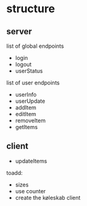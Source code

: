 structure
===

server
---

list of global endpoints

- login
- logout
- userStatus

list of user endpoints

- userInfo
- userUpdate
- addItem
- editItem
- removeItem
- getItems

client
---

- updateItems

toadd:

- sizes
- use counter
- create the køleskab client
